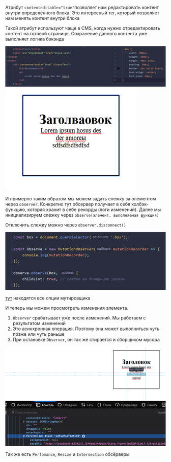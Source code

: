 
Атрибут `contenteditable="true"`позволяет нам редактировать контент внутри определённого блока. Это интересный тег, который позволяет нам менять контент внутри блока

Такой атрибут используют чаще в CMS, когда нужно отредактировать контент на готовой странице. Сохранение данного контента уже выполняет логика бэкэнда

![](_png/33cff78a5a6ecbf1b43fb328bb5e5fa2.png)
![](_png/8f3c71b3c28ee06ae671368fecd64027.png)

И примерно таким образом мы можем задать слежку за элементом через `observer`. Конкретно тут обсервер получает в себя колбэк-функцию, которая хранит в себе рекорды (логи изменений). Далее мы инициализируем слежку через `observe(элемент, выполняемая функция)`

Отключить слежку можно через `observer.disconnect()`

![](_png/e68bf14493b1fe8422593ad8bb535f54.png)

[тут](https://developer.mozilla.org/ru/docs/Web/API/MutationObserver) находятся все опции мутировщика

И теперь мы можем просмотреть изменения элемента.
1) `Observer` срабатывает уже после изменений. Мы работаем с результатом изменений
2) Это асинхронная операция. Поэтому она может выполниться чуть позже или чуть раньше
3) При остановке `Observer`, он так же стирается и сборщиком мусора

![](_png/95e9de6a0bf1e31190b163d4fb5623ae.png)

Так же есть `Perfomance`, `Resize` и `Intersection` обсёрверы